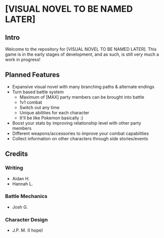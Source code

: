 # [VISUAL NOVEL TO BE NAMED LATER]
## Intro
Welcome to the repository for [VISUAL NOVEL TO BE NAMED LATER]. This game is in the early stages of development, and as such, is still very much a work in progress!  
## Planned Features
- Expansive visual novel with many branching paths & alternate endings
- Turn based battle system
  - Maximum of [MAX] party members can be brought into battle
  - 1v1 combat
  - Switch out any time
  - Unique abilities for each character
  - It'll be like Pokemon basically :)
- Boost your stats by improving relationship level with other party members
- Different weapons/accessories to improve your combat capabilities
- Collect information on other characters through side stories/events

## Credits
### Writing
- Aidan H.
- Hannah L.
### Battle Mechanics
- Josh G.
### Character Design
- J.P. M. (I hope)
